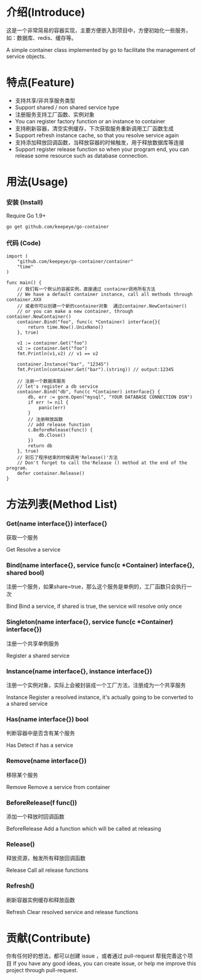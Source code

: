 介绍(Introduce)
=====

这是一个非常简易的容器实现，主要方便嵌入到项目中，方便初始化一些服务，如：数据库、redis、缓存等。

A simple container class implemented by go to facilitate the management of service objects.


特点(Feature)
=======

- 支持共享/非共享服务类型
- Support shared / non shared service type
- 注册服务支持工厂函数、实例对象
- You can register factory function or an instance to container
- 支持刷新容器，清空实例缓存，下次获取服务重新调用工厂函数生成
- Support refresh instance cache, so that you resolve service again
- 支持添加释放回调函数，当释放容器的时候触发，用于释放数据库等连接
- Support register release function so when your program end, you can release some resource such as database connection.

用法(Usage)
=======

### 安装 (Install)

Require Go 1.9+

```
go get github.com/keepeye/go-container
```


### 代码 (Code)

```
import (
    "github.com/keepeye/go-container/container"
    "time"
)

func main() {
    // 我们有一个默认的容器实例，直接通过 container调用所有方法
    // We have a default container instance, call all methods through container.XXX
    // 或者你可以创建一个新的container对象  通过container.NewContainer()
    // or you can make a new container, through container.NewContainer() 
    container.Bind("foo", func(c *Container) interface{}{
        return time.Now().UnixNano()
    }, true)
    
    v1 := container.Get("foo")
    v2 := container.Get("foo")
    fmt.Println(v1,v2) // v1 == v2
    
    container.Instance("bar", "12345")
    fmt.Println(container.Get("bar").(string)) // output:12345
    
    // 注册一个数据库服务
    // let's register a db service
    container.Bind("db", func(c *Container) interface{} {
        db, err := gorm.Open("mysql", "YOUR DATABASE CONNECTION DSN")
        if err != nil {
            panic(err)
        }
        // 注册释放函数
        // add release function
        c.BeforeRelease(func() {
            db.Close()
        })
        return db
    }, true)
    // 别忘了程序结束的时候调用'Release()'方法
    // Don't forget to call the'Release () method at the end of the program.
    defer container.Release()
}
```


方法列表(Method List)
=======

### Get(name interface{}) interface{}

获取一个服务

Get Resolve a service

### Bind(name interface{}, service func(c *Container) interface{}, shared bool)

注册一个服务，如果share=true，那么这个服务是单例的，工厂函数只会执行一次

Bind Bind a service, if shared is true, the service will resolve only once

### Singleton(name interface{}, service func(c *Container) interface{})

注册一个共享单例服务

Register a shared service

### Instance(name interface{}, instance interface{})

注册一个实例对象，实际上会被封装成一个工厂方法，注册成为一个共享服务

Instance Register a resolved instance, it's actually going to be converted to a shared service

### Has(name interface{}) bool

判断容器中是否含有某个服务

Has Detect if has a service

### Remove(name interface{})

移除某个服务

Remove Remove a service from container

### BeforeRelease(f func())

添加一个释放时回调函数

BeforeRelease Add a function which will be called at releasing

### Release()

释放资源，触发所有释放回调函数

Release Call all release functions

### Refresh()

刷新容器实例缓存和释放函数

Refresh Clear resolved service and release functions


贡献(Contribute)
======

你有任何好的想法，都可以创建 issue ，或者通过 pull-request 帮我完善这个项目
If you have any good ideas, you can create issue, or help me improve this project through pull-request.
